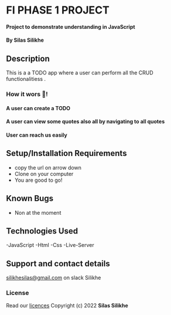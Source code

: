 # FI PHASE 1 PROJECT

#### Project to demonstrate understanding in JavaScript

#### By **Silas Silikhe**

## Description

This is a a TODO app where a user can perform all the CRUD functionalitiess .

### How it wors 🔧!
#### A user can create a TODO

#### A user can view some quotes also all by navigating to all quotes

#### User can reach us easily

## Setup/Installation Requirements

- copy the url on arrow down
- Clone on your computer
- You are good to go!

## Known Bugs

- Non at the moment

## Technologies Used

-JavaScript
-Html
-Css 
-Live-Server

## Support and contact details

silikhesilas@gmail.com on slack Silikhe

### License

Read our [licences](./License)
Copyright (c) 2022 **Silas Silikhe**


